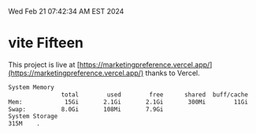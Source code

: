 Wed Feb 21 07:42:34 AM EST 2024

# vite Fifteen


This project is live at [https://marketingpreference.vercel.app/](https://marketingpreference.vercel.app/) thanks to Vercel.

```bash
System Memory
               total        used        free      shared  buff/cache   available
Mem:            15Gi       2.1Gi       2.1Gi       300Mi        11Gi        13Gi
Swap:          8.0Gi       108Mi       7.9Gi
System Storage
315M	.
